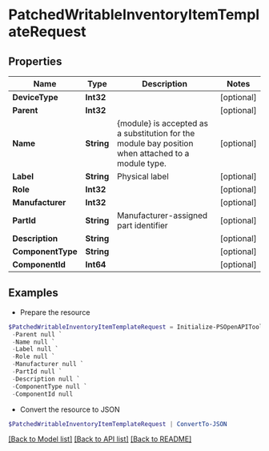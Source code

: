 # PatchedWritableInventoryItemTemplateRequest
## Properties

Name | Type | Description | Notes
------------ | ------------- | ------------- | -------------
**DeviceType** | **Int32** |  | [optional] 
**Parent** | **Int32** |  | [optional] 
**Name** | **String** | {module} is accepted as a substitution for the module bay position when attached to a module type. | [optional] 
**Label** | **String** | Physical label | [optional] 
**Role** | **Int32** |  | [optional] 
**Manufacturer** | **Int32** |  | [optional] 
**PartId** | **String** | Manufacturer-assigned part identifier | [optional] 
**Description** | **String** |  | [optional] 
**ComponentType** | **String** |  | [optional] 
**ComponentId** | **Int64** |  | [optional] 

## Examples

- Prepare the resource
```powershell
$PatchedWritableInventoryItemTemplateRequest = Initialize-PSOpenAPIToolsPatchedWritableInventoryItemTemplateRequest  -DeviceType null `
 -Parent null `
 -Name null `
 -Label null `
 -Role null `
 -Manufacturer null `
 -PartId null `
 -Description null `
 -ComponentType null `
 -ComponentId null
```

- Convert the resource to JSON
```powershell
$PatchedWritableInventoryItemTemplateRequest | ConvertTo-JSON
```

[[Back to Model list]](../README.md#documentation-for-models) [[Back to API list]](../README.md#documentation-for-api-endpoints) [[Back to README]](../README.md)

